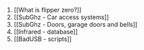 1. [[What is flipper zero?]]
2. [[SubGhz - Car access systems]]
3. [[SubGhz - Doors, garage doors and bells]]
4. [[Infrared - database]]
5. [[BadUSB - scripts]]